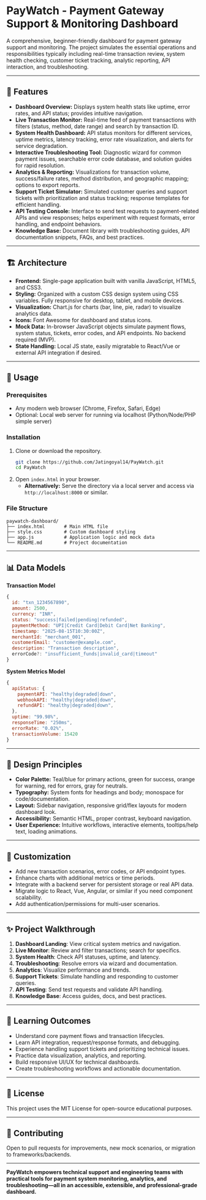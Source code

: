 # PayWatch - Payment Gateway Support & Monitoring Dashboard

A comprehensive, beginner-friendly dashboard for payment gateway support and monitoring. The project simulates the essential operations and responsibilities typically including real-time transaction review, system health checking, customer ticket tracking, analytic reporting, API interaction, and troubleshooting. 

***

## 🎯 Features

- **Dashboard Overview:** Displays system health stats like uptime, error rates, and API status; provides intuitive navigation.
- **Live Transaction Monitor:** Real-time feed of payment transactions with filters (status, method, date range) and search by transaction ID.
- **System Health Dashboard:** API status monitors for different services, uptime metrics, latency tracking, error rate visualization, and alerts for service degradation.
- **Interactive Troubleshooting Tool:** Diagnostic wizard for common payment issues, searchable error code database, and solution guides for rapid resolution.
- **Analytics & Reporting:** Visualizations for transaction volume, success/failure rates, method distribution, and geographic mapping; options to export reports.
- **Support Ticket Simulator:** Simulated customer queries and support tickets with prioritization and status tracking; response templates for efficient handling.
- **API Testing Console:** Interface to send test requests to payment-related APIs and view responses; helps experiment with request formats, error handling, and endpoint behaviors.
- **Knowledge Base:** Document library with troubleshooting guides, API documentation snippets, FAQs, and best practices.

***

## 🏗️ Architecture

- **Frontend:** Single-page application built with vanilla JavaScript, HTML5, and CSS3.
- **Styling:** Organized with a custom CSS design system using CSS variables. Fully responsive for desktop, tablet, and mobile devices.
- **Visualization:** Chart.js for charts (bar, line, pie, radar) to visualize analytics data.
- **Icons:** Font Awesome for dashboard and status icons.
- **Mock Data:** In-browser JavaScript objects simulate payment flows, system status, tickets, error codes, and API endpoints. No backend required (MVP).
- **State Handling:** Local JS state, easily migratable to React/Vue or external API integration if desired.

***

## 🚦 Usage

### Prerequisites

- Any modern web browser (Chrome, Firefox, Safari, Edge)
- Optional: Local web server for running via localhost (Python/Node/PHP simple server)

### Installation

1. Clone or download the repository.
   ```bash
   git clone https://github.com/Jatingoyal14/PayWatch.git
   cd PayWatch
   ```
2. Open `index.html` in your browser.
   - **Alternatively:** Serve the directory via a local server and access via `http://localhost:8000` or similar.

### File Structure

```
paywatch-dashboard/
├── index.html       # Main HTML file
├── style.css        # Custom dashboard styling
├── app.js           # Application logic and mock data
└── README.md        # Project documentation
```

***

## 📊 Data Models

**Transaction Model**
```js
{
  id: "txn_1234567890",
  amount: 2500,
  currency: "INR",
  status: "success|failed|pending|refunded",
  paymentMethod: "UPI|Credit Card|Debit Card|Net Banking",
  timestamp: "2025-08-15T10:30:00Z",
  merchantId: "merchant_001",
  customerEmail: "customer@example.com",
  description: "Transaction description",
  errorCode?: "insufficient_funds|invalid_card|timeout"
}
```

**System Metrics Model**
```js
{
  apiStatus: {
    paymentAPI: "healthy|degraded|down",
    webhookAPI: "healthy|degraded|down",
    refundAPI: "healthy|degraded|down",
  },
  uptime: "99.98%",
  responseTime: "250ms",
  errorRate: "0.02%",
  transactionVolume: 15420
}
```

***

## 🎨 Design Principles

- **Color Palette:** Teal/blue for primary actions, green for success, orange for warning, red for errors, gray for neutrals.
- **Typography:** System fonts for headings and body; monospace for code/documentation.
- **Layout:** Sidebar navigation, responsive grid/flex layouts for modern dashboard look.
- **Accessibility:** Semantic HTML, proper contrast, keyboard navigation.
- **User Experience:** Intuitive workflows, interactive elements, tooltips/help text, loading animations.

***

## 🚀 Customization

- Add new transaction scenarios, error codes, or API endpoint types.
- Enhance charts with additional metrics or time periods.
- Integrate with a backend server for persistent storage or real API data.
- Migrate logic to React, Vue, Angular, or similar if you need component scalability.
- Add authentication/permissions for multi-user scenarios.

***

## ✨ Project Walkthrough

1. **Dashboard Landing**: View critical system metrics and navigation.
2. **Live Monitor**: Review and filter transactions; search for specifics.
3. **System Health**: Check API statuses, uptime, and latency.
4. **Troubleshooting**: Resolve errors via wizard and documentation.
5. **Analytics**: Visualize performance and trends.
6. **Support Tickets**: Simulate handling and responding to customer queries.
7. **API Testing**: Send test requests and validate API handling.
8. **Knowledge Base**: Access guides, docs, and best practices.

***

## 📝 Learning Outcomes

- Understand core payment flows and transaction lifecycles.
- Learn API integration, request/response formats, and debugging.
- Experience handling support tickets and prioritizing technical issues.
- Practice data visualization, analytics, and reporting.
- Build responsive UI/UX for technical dashboards.
- Create troubleshooting workflows and actionable documentation.

***

## 📄 License

This project uses the MIT License for open-source educational purposes.

***

## 📣 Contributing

Open to pull requests for improvements, new mock scenarios, or migration to frameworks/backends.

***

**PayWatch empowers technical support and engineering teams with practical tools for payment system monitoring, analytics, and troubleshooting—all in an accessible, extensible, and professional-grade dashboard.**
